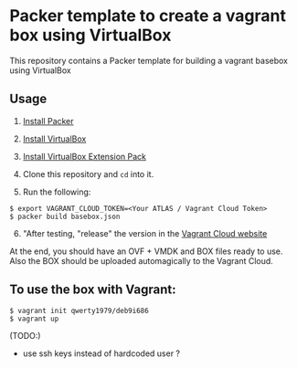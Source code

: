 # Packer template to create a vagrant box using VirtualBox

This repository contains a Packer template for building a vagrant basebox using VirtualBox

## Usage

1. [Install Packer](https://www.packer.io/intro/getting-started/install.html#precompiled-binaries)
2. [Install VirtualBox](https://www.virtualbox.org/manual/ch02.html)
3. [Install VirtualBox Extension Pack](https://www.virtualbox.org/manual/ch01.html#intro-installing)
4. Clone this repository and `cd` into it.

5. Run the following:

```
$ export VAGRANT_CLOUD_TOKEN=<Your ATLAS / Vagrant Cloud Token>
$ packer build basebox.json
```
6. "After testing, "release" the version in the [Vagrant Cloud website](https://app.vagrantup.com/)

At the end, you should have an OVF + VMDK and BOX files ready to use.
Also the BOX should be uploaded automagically to the Vagrant Cloud.

## To use the box with Vagrant:

```
$ vagrant init qwerty1979/deb9i686
$ vagrant up
```

(TODO:)
- use ssh keys instead of hardcoded user ?

